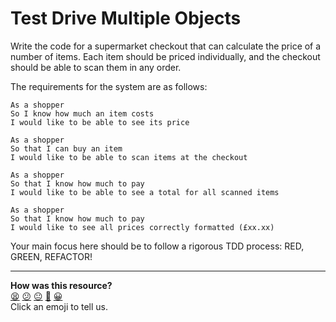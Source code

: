 # Test Drive Multiple Objects

Write the code for a supermarket checkout that can calculate the price of a number of items. Each item should be priced individually, and the checkout should be able to scan them in any order.

The requirements for the system are as follows:
```
As a shopper
So I know how much an item costs
I would like to be able to see its price
```
```
As a shopper
So that I can buy an item
I would like to be able to scan items at the checkout
```
```
As a shopper
So that I know how much to pay
I would like to be able to see a total for all scanned items
```
```
As a shopper
So that I know how much to pay
I would like to see all prices correctly formatted (£xx.xx)
```
Your main focus here should be to follow a rigorous TDD process: RED, GREEN, REFACTOR!

<!-- BEGIN GENERATED SECTION DO NOT EDIT -->

---

**How was this resource?**  
[😫](https://airtable.com/shrUJ3t7KLMqVRFKR?prefill_Repository=skills-workshops&prefill_File=practicals/testing/test_drive_multiple_objects.md&prefill_Sentiment=😫) [😕](https://airtable.com/shrUJ3t7KLMqVRFKR?prefill_Repository=skills-workshops&prefill_File=practicals/testing/test_drive_multiple_objects.md&prefill_Sentiment=😕) [😐](https://airtable.com/shrUJ3t7KLMqVRFKR?prefill_Repository=skills-workshops&prefill_File=practicals/testing/test_drive_multiple_objects.md&prefill_Sentiment=😐) [🙂](https://airtable.com/shrUJ3t7KLMqVRFKR?prefill_Repository=skills-workshops&prefill_File=practicals/testing/test_drive_multiple_objects.md&prefill_Sentiment=🙂) [😀](https://airtable.com/shrUJ3t7KLMqVRFKR?prefill_Repository=skills-workshops&prefill_File=practicals/testing/test_drive_multiple_objects.md&prefill_Sentiment=😀)  
Click an emoji to tell us.

<!-- END GENERATED SECTION DO NOT EDIT -->
